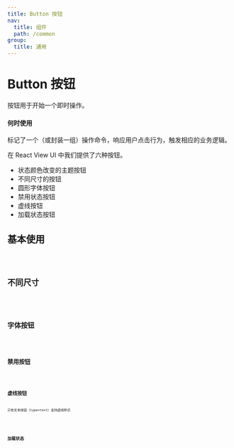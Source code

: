 ```yaml
---
title: Button 按钮
nav:
  title: 组件
  path: /common
group:
  title: 通用
---
```


# Button 按钮

按钮用于开始一个即时操作。

#### 何时使用

<p>标记了一个（或封装一组）操作命令，响应用户点击行为，触发相应的业务逻辑。</p>
<p></p>
<p>在 React View UI 中我们提供了六种按钮。</p>

- 状态颜色改变的主题按钮
- 不同尺寸的按钮
- 圆形字体按钮
- 禁用状态按钮
- 虚线按钮
- 加载状态按钮

## 基本使用

<code src="./demos/index1.tsx" />

## 不同尺寸

<code src="./demos/index2.tsx" />

## 字体按钮

<code src="./demos/index3.tsx" />

## 禁用按钮

<code src="./demos/index4.tsx" />

## 虚线按钮

<p>只有文本按钮（type=text）支持虚线样式</p>

<code src="./demos/index5.tsx" />

## 加载状态

<code src="./demos/index6.tsx" />

<API></API>

